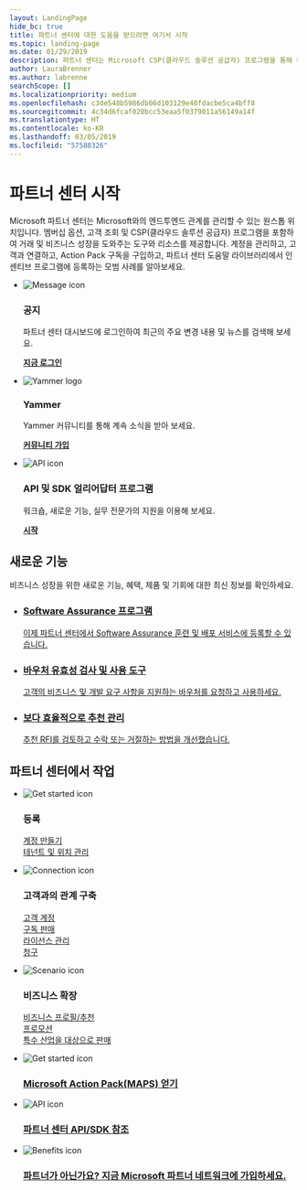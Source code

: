 ```yaml
---
layout: LandingPage
hide_bc: true
title: 파트너 센터에 대한 도움을 받으려면 여기서 시작
ms.topic: landing-page
ms.date: 01/29/2019
description: 파트너 센터는 Microsoft CSP(클라우드 솔루션 공급자) 프로그램을 통해 비즈니스를 성장시킬 수 있게 도와줍니다. 계정을 설정하고, 고객과 연결하고, Action Pack 구독을 구입하고, CSP 및 MPN 프로그램의 파트너에 대해 자세히 알아보세요. 
author: LauraBrenner
ms.author: labrenne
searchScope: []
ms.localizationpriority: medium
ms.openlocfilehash: c3de548b5986db66d103129e40fdacbe5ca4bff8
ms.sourcegitcommit: 4c34d6fcaf020bcc53eaa5f0379011a56149a14f
ms.translationtype: HT
ms.contentlocale: ko-KR
ms.lasthandoff: 03/05/2019
ms.locfileid: "57588326"
---
```

# <a name="welcome-to-partner-center"></a>파트너 센터 시작

Microsoft 파트너 센터는 Microsoft와의 엔드투엔드 관계를 관리할 수 있는 원스톱 위치입니다. 멤버십 옵션, 고객 조회 및 CSP(클라우드 솔루션 공급자) 프로그램을 포함하여 거래 및 비즈니스 성장을 도와주는 도구와 리소스를 제공합니다. 계정을 관리하고, 고객과 연결하고, Action Pack 구독을 구입하고, 파트너 센터 도움말 라이브러리에서 인센티브 프로그램에 등록하는 모범 사례를 알아보세요.


<ul id="products1" class="cardsF cols cols3 panelContent singlePanelContent">
    <li>
        <div class="cardSize">
            <div class="cardPadding">
                <div class="card">
                    <div class="cardImageOuter">
                        <div class="cardImage">
                            <img alt="Message icon" src="images/message-icon.png" data-linktype="external">
                        </div>
                    </div>
                    <div class="cardText">
                        <h3>공지</h3>
                        <p>파트너 센터 대시보드에 로그인하여 최근의 주요 변경 내용 및 뉴스를 검색해 보세요.</p>
                        <p><a href="https://partner.microsoft.com/pcv/announcements"><b>지금 로그인</b></a></p>
                    </div>
                </div>
            </div>
        </div>
    </li>
    <li>
        <div class="cardSize">
            <div class="cardPadding">
                <div class="card">
                    <div class="cardImageOuter">
                        <div class="cardImage">
                            <img alt="Yammer logo" src="images/yammer-logo.png" data-linktype="external">
                        </div>
                    </div>
                    <div class="cardText">
                        <h3>Yammer</h3>
                        <p>Yammer 커뮤니티를 통해 계속 소식을 받아 보세요.</p>
                        <p><a href="https://go.microsoft.com/fwlink/p/?linkid=851605"><b>커뮤니티 가입</b></a></p>
                    </div>
                </div>
            </div>
        </div>
    </li>  
    <li>
        <div class="cardSize">
            <div class="cardPadding">
                <div class="card">
                    <div class="cardImageOuter">
                        <div class="cardImage">
                            <img alt="API icon" src="images/i_api.png" data-linktype="external">
                        </div>
                    </div>
                    <div class="cardText">
                        <h3>API 및 SDK 얼리어답터 프로그램</h3>
                        <p>워크숍, 새로운 기능, 실무 전문가의 지원을 이용해 보세요.</p>
                        <p><a href="/partner-center/develop/early-adopter-program"><b>시작</b></a></p>
                    </div>
                </div>
            </div>
        </div>
    </li>    
</ul>

<h2>새로운 기능</h2>
<p>비즈니스 성장을 위한 새로운 기능, 혜택, 제품 및 기회에 대한 최신 정보를 확인하세요.</p>
<ul id="products1" class="cardsZ cols cols3 panelContent singlePanelContent">
    <li>
        <div class="cardSize">
            <div class="cardPadding">
                <div class="card">
                    <div class="cardText"><a href="/partner-center/software-assurance-lp">
                        <h3>Software Assurance 프로그램</h3>
                        <p>이제 파트너 센터에서 Software Assurance 훈련 및 배포 서비스에 등록할 수 있습니다.</p></a>
                    </div>
                </div>
            </div>
        </div>
    </li>
    <li>
        <div class="cardSize">
            <div class="cardPadding">
                <div class="card">
                    <div class="cardText"><a href="/partner-center/voucher-validation-tool">
                        <h3>바우처 유효성 검사 및 사용 도구</h3>
                        <p>고객의 비즈니스 및 개발 요구 사항을 지원하는 바우처를 요청하고 사용하세요.</p></a>
                    </div>
                </div>
            </div>
        </div>
    </li>
    <li>
        <div class="cardSize">
            <div class="cardPadding">
                <div class="card">
                    <div class="cardText"><a href="/partner-center/responding-to-referrals#new-referrals">
                        <h3>보다 효율적으로 추천 관리</h3>
                        <p>추천 RFI를 검토하고 수락 또는 거절하는 방법을 개선했습니다.</p></a>
                    </div>
                </div>
            </div>
        </div>
    </li>       
</ul>


<h2>파트너 센터에서 작업</h2>

<ul id="products1" class="cardsC cols cols3 panelContent singlePanelContent">
    <li>
        <div class="cardSize">
            <div class="cardPadding">
                <div class="card">
                    <div class="cardImageOuter">
                        <div class="cardImage bgdAccent1">
                            <img alt="Get started icon" src="https://docs.microsoft.com/media/illustrations/sql-get-started-understand.svg" data-linktype="external">
                        </div>
                    </div>
                    <div class="cardText">
                        <h3>등록</h3>
                        <p><a href="/partner-center/mpn-create-a-partner-center-account">계정 만들기</a><br /><a href="/partner-center/azure-active-directory-tenants-and-partner-center">테넌트 및 위치 관리</a></p>
                    </div>
                </div>
            </div>
        </div>
    </li>
    <li>
        <div class="cardSize">
            <div class="cardPadding">
                <div class="card">
                    <div class="cardImageOuter">
                        <div class="cardImage bgdAccent1">
                            <img alt="Connection icon" src="https://docs.microsoft.com/media/illustrations/virtualization-hperv-server-community.svg" data-linktype="external">
                        </div>
                    </div>
                    <div class="cardText">
                        <h3>고객과의 관계 구축</h3>
                        <p><a href="/partner-center/customer-accounts">고객 계정</a><br /><a href="/partner-center/customer-subscriptions">구독 판매</a><br /><a href="/partner-center/assign-licenses-to-users">라이선스 관리</a><br /><a href="/partner-center/billing">청구</a></p>
                    </div>
                </div>
            </div>
        </div>
    </li>
    <li>
        <div class="cardSize">
            <div class="cardPadding">
                <div class="card">
                    <div class="cardImageOuter">
                        <div class="cardImage bgdAccent1">
                            <img alt="Scenario icon" src="https://docs.microsoft.com/media/illustrations/biztalk-get-started-scenarios.svg" data-linktype="external">
                        </div>
                    </div>
                    <div class="cardText">
                        <h3>비즈니스 확장</h3>
                        <p><a href="/partner-center/referrals">비즈니스 프로필/추천</a><br /><a href="/partner-center/promotions">프로모션</a><br /><a href="/partner-center/get-special-pricing-for-offers">특수 산업을 대상으로 판매</a></p>
                    </div>
                </div>
            </div>
        </div>
    </li>
</ul>




<ul id="products2" class="cardsY cols cols3 panelContent singlePanelContent">
    <li>
        <div class="cardSize">
            <div class="cardPadding">
                <div class="card">
                    <div class="cardImageOuter">
                        <div class="cardImage bgdAccent1">
                            <img alt="Get started icon" src="https://docs.microsoft.com/media/common/i_get-started.svg" data-linktype="external">
                        </div>
                    </div>
                    <div class="cardText">
                        <h3><a href="/partner-center/mpn-get-action-pack">Microsoft Action Pack(MAPS) 얻기</a></h3>
                    </div>
                </div>
            </div>
        </div>
    </li>
    <li>
        <div class="cardSize">
            <div class="cardPadding">
                <div class="card">
                    <div class="cardImageOuter">
                        <div class="cardImage bgdAccent1">
                            <img alt="API icon" src="https://docs.microsoft.com/media/common/i_api-reference.svg" data-linktype="external">
                        </div>
                    </div>                
                    <div class="cardText">
                        <h3><a href="/partner-center/develop/">파트너 센터 API/SDK 참조</a></h3>
                    </div>
                </div>
            </div>
        </div>
    </li>
    <li>
        <div class="cardSize">
            <div class="cardPadding">
                <div class="card">
                    <div class="cardImageOuter">
                        <div class="cardImage bgdAccent1">
                            <img alt="Benefits icon" src="https://docs.microsoft.com//media/common/i_benefits.svg" data-linktype="external">
                        </div>
                    </div>
                    <div class="cardText">
                        <h3><a href="https://partners.microsoft.com/PartnerProgram/simplifiedenrollment.aspx">파트너가 아닌가요? 지금 Microsoft 파트너 네트워크에 가입하세요.</a></h3>
                    </div>
                </div>
            </div>
        </div>
    </li>    
</ul>

